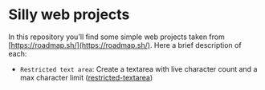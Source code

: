 # Silly web projects
In this repository you'll find some simple web projects taken from [https://roadmap.sh/](https://roadmap.sh/). Here a brief description of each:
- `Restricted text area`: Create a textarea with live character count and a max character limit ([restricted-textarea](https://roadmap.sh/projects/restricted-textarea))
